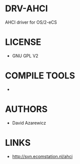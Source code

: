 DRV-AHCI
========

AHCI driver for OS/2-eCS

LICENSE
===============
* GNU GPL V2

COMPILE TOOLS
===============
* 
 
AUTHORS
===============
* David Azarewicz

LINKS
===============
* http://svn.ecomstation.nl/ahci
